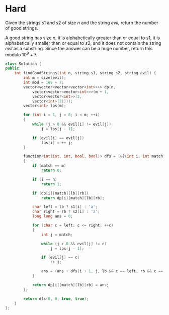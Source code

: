 # Hard

Given the strings $s1$ and $s2$ of size $n$ and the string $evil$, return the number of good strings.

A good string has size $n$, it is alphabetically greater than or equal to $s1$, it is alphabetically smaller than or equal to $s2$, and it does not contain the string $evil$ as a substring. Since the answer can be a huge number, return this modulo $10^9 + 7$.

```cpp
class Solution {
public:
    int findGoodStrings(int n, string s1, string s2, string evil) {
        int m = size(evil);
        int mod = 1e9 + 7;
        vector<vector<vector<vector<int>>>> dp(n, 
            vector<vector<vector<int>>>(m + 1, 
            vector<vector<int>>(2, 
            vector<int>(2))));
        vector<int> lps(m);

        for (int i = 1, j = 0; i < m; ++i)
        {
            while (j > 0 && evil[i] != evil[j])
                j = lps[j - 1];

            if (evil[i] == evil[j])
                lps[i] = ++ j;
        }

        function<int(int, int, bool, bool)> dfs = [&](int i, int match, bool lb, bool rb)
        {
            if (match == m)
                return 0;

            if (i == n)
                return 1;

            if (dp[i][match][lb][rb])
                return dp[i][match][lb][rb];

            char left = lb ? s1[i] : 'a';
            char right = rb ? s2[i] : 'z';
            long long ans = 0;

            for (char c = left; c <= right; ++c)
            {
                int j = match;

                while (j > 0 && evil[j] != c)
                    j = lps[j - 1];

                if (evil[j] == c)
                    ++ j;

                ans = (ans + dfs(i + 1, j, lb && c == left, rb && c == right)) % mod;
            }

            return dp[i][match][lb][rb] = ans;
        };

        return dfs(0, 0, true, true);
    }
};
```
